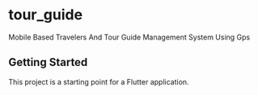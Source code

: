 # tour_guide

Mobile Based Travelers And Tour Guide Management System Using Gps

## Getting Started

This project is a starting point for a Flutter application.

